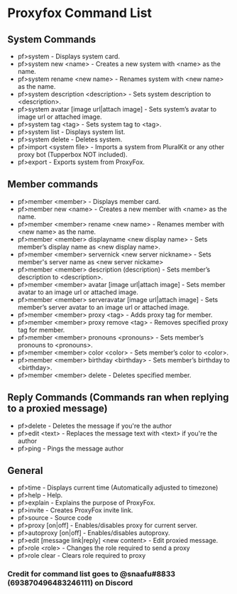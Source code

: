 # Proxyfox Command List
## System Commands
- pf>system - Displays system card.
- pf>system new \<name> - Creates a new system with \<name> as the name. 
- pf>system rename \<new name> - Renames system with \<new name> as the name.
- pf>system description \<description> - Sets system description to \<description>.
- pf>system avatar [image url|attach image] - Sets system’s avatar to image url or attached image.
- pf>system tag \<tag> - Sets system tag to \<tag>.
- pf>system list - Displays system list.
- pf>system delete - Deletes system.
- pf>import \<system file> - Imports a system from PluralKit or any other proxy bot (Tupperbox NOT included).
- pf>export - Exports system from ProxyFox. 
  
## Member commands
- pf>member \<member> - Displays member card.
- pf>member new \<name> - Creates a new member with \<name> as the name.
- pf>member \<member> rename \<new name> - Renames member with \<new name> as the name.
- pf>member \<member> displayname \<new display name> - Sets member’s display name as \<new display name>.
- pf>member \<member> servernick \<new server nickname> - Sets member's server name as \<new server nickame>
- pf>member \<member> description (description) - Sets member’s description to \<description>.
- pf>member \<member> avatar [image url|attach image] - Sets member avatar to an image url or attached image.
- pf>member \<member> serveravatar [image url|attach image] - Sets member’s server avatar to an image url or attached image.
- pf>member \<member> proxy \<tag> - Adds proxy tag  for member.
- pf>member \<member> proxy remove \<tag> - Removes specified proxy tag for member.
- pf>member \<member> pronouns \<pronouns> - Sets member’s pronouns to \<pronouns>.
- pf>member \<member> color \<color> - Sets member’s color to \<color>.
- pf>member \<member> birthday \<birthday> - Sets member’s birthday to \<birthday>.
- pf>member \<member> delete - Deletes specified member.

## Reply Commands (Commands ran when replying to a proxied message)
- pf>delete - Deletes the message if you're the author
- pf>edit \<text> - Replaces the message text with \<text> if you're the author
- pf>ping - Pings the message author

## General
- pf>time - Displays current time (Automatically adjusted to timezone)
- pf>help -  Help.
- pf>explain - Explains the purpose of ProxyFox.
- pf>invite - Creates ProxyFox invite link.
- pf>source - Source code
- pf>proxy [on|off] - Enables/disables proxy for current server.
- pf>autoproxy [on|off] - Enables/disables autoproxy.
- pf>edit [message link|reply] \<new content> - Edit proxied message.
- pf>role \<role> - Changes the role required to send a proxy
- pf>role clear - Clears role required to proxy


### Credit for command list goes to @snaafu#8833 (693870496483246111) on Discord
